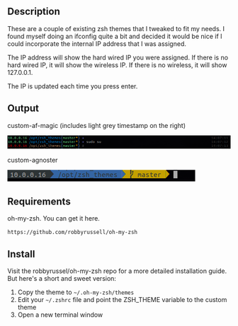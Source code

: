 ## Description
These are a couple of existing zsh themes that I tweaked to fit my needs. I found myself doing an ifconfig quite a bit and decided it would be nice if I could incorporate the internal IP address that I was assigned.

The IP address will show the hard wired IP you were assigned. If there is no hard wired IP, it will show the wireless IP. If there is no wireless, it will show 127.0.0.1.

The IP is updated each time you press enter.

## Output
custom-af-magic (includes light grey timestamp on the right)

![custom-af-magic example](examples/custom-af-magic.png "custom-af-magic example")

custom-agnoster

![custom-agnoster example](examples/custom-agnoster.png "custom-agnoster example")

## Requirements
oh-my-zsh. You can get it here.
```
https://github.com/robbyrussell/oh-my-zsh
```

## Install
Visit the robbyrussel/oh-my-zsh repo for a more detailed installation guide. But here's a short and sweet version:
1. Copy the theme to `~/.oh-my-zsh/themes`
2. Edit your `~/.zshrc` file and point the ZSH_THEME variable to the custom theme
3. Open a new terminal window
